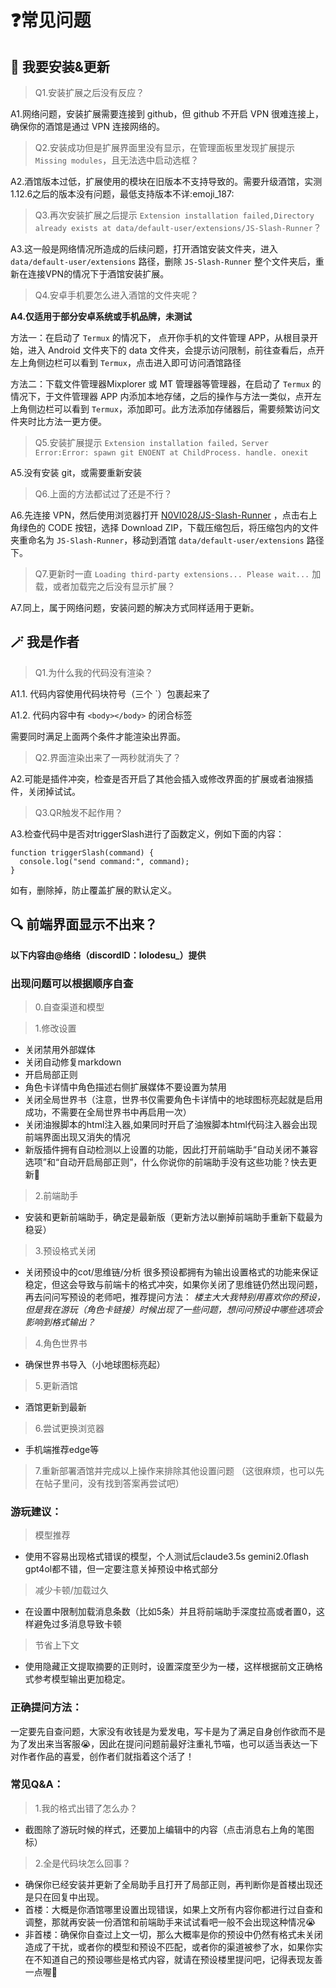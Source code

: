 # :question:常见问题
## :calling: 我要安装&更新
> Q1.安装扩展之后没有反应？

A1.网络问题，安装扩展需要连接到 github，但 github 不开启 VPN 很难连接上，确保你的酒馆是通过 VPN 连接网络的。

> Q2.安装成功但是扩展界面里没有显示，在管理面板里发现扩展提示`Missing modules`，且无法选中启动选框？

A2.酒馆版本过低，扩展使用的模块在旧版本不支持导致的。需要升级酒馆，实测1.12.6之后的版本没有问题，最低支持版本不详:emoji_187: 

> Q3.再次安装扩展之后提示 `Extension installation failed,Directory already exists at data/default-user/extensions/JS-Slash-Runner`？

A3.这一般是网络情况所造成的后续问题，打开酒馆安装文件夹，进入 `data/default-user/extensions` 路径，删除 `JS-Slash-Runner` 整个文件夹后，重新在连接VPN的情况下于酒馆安装扩展。

> Q4.安卓手机要怎么进入酒馆的文件夹呢？

**A4.仅适用于部分安卓系统或手机品牌，未测试**

方法一：在启动了 `Termux` 的情况下， 点开你手机的文件管理 APP，从根目录开始，进入 Android 文件夹下的 data 文件夹，会提示访问限制，前往查看后，点开左上角侧边栏可以看到 `Termux`，点击进入即可访问酒馆路径

方法二：下载文件管理器Mixplorer 或 MT 管理器等管理器，在启动了 `Termux` 的情况下，于文件管理器 APP 内添加本地存储，之后的操作与方法一类似，点开左上角侧边栏可以看到 `Termux`，添加即可。此方法添加存储器后，需要频繁访问文件夹时比方法一更方便。

> Q5.安装扩展提示 `Extension installation failed，Server Error:Error: spawn git ENOENT at ChildProcess. handle. onexit`

A5.没有安装 git，或需要重新安装

> Q6.上面的方法都试过了还是不行？

A6.先连接 VPN，然后使用浏览器打开 [N0VI028/JS-Slash-Runner](https://github.com/N0VI028/JS-Slash-Runner) ，点击右上角绿色的 CODE 按钮，选择 Download ZIP，下载压缩包后，将压缩包内的文件夹重命名为 `JS-Slash-Runner`，移动到酒馆 `data/default-user/extensions` 路径下。

> Q7.更新时一直 `Loading third-party extensions... Please wait...` 加载，或者加载完之后没有显示扩展？

A7.同上，属于网络问题，安装问题的解决方式同样适用于更新。

## :magic_wand: 我是作者
> Q1.为什么我的代码没有渲染？


A1.1. 代码内容使用代码块符号（三个 `）包裹起来了

A1.2. 代码内容中有 `<body></body>` 的闭合标签

需要同时满足上面两个条件才能渲染出界面。

> Q2.界面渲染出来了一两秒就消失了？

A2.可能是插件冲突，检查是否开启了其他会插入或修改界面的扩展或者油猴插件，关闭掉试试。

> Q3.QR触发不起作用？

A3.检查代码中是否对triggerSlash进行了函数定义，例如下面的内容：
```
function triggerSlash(command) {
  console.log("send command:", command);
}
```
如有，删除掉，防止覆盖扩展的默认定义。

## 🔍 前端界面显示不出来？
**以下内容由@络络（discordID：lolodesu_）提供**
### 出现问题可以根据顺序自查
> 0.自查渠道和模型

> 1.修改设置
- 关闭禁用外部媒体
- 关闭自动修复markdown
- 开启局部正则
- 角色卡详情中角色描述右侧扩展媒体不要设置为禁用
- 关闭全局世界书（注意，世界书仅需要角色卡详情中的地球图标亮起就是启用成功，不需要在全局世界书中再启用一次）
- 关闭油猴脚本的html注入器,如果同时开启了油猴脚本html代码注入器会出现前端界面出现又消失的情况
- 新版插件拥有自动检测以上设置的功能，因此打开前端助手“自动关闭不兼容选项”和“自动开启局部正则”，什么你说你的前端助手没有这些功能？快去更新🥺

> 2.前端助手
- 安装和更新前端助手，确定是最新版（更新方法以删掉前端助手重新下载最为稳妥）

> 3.预设格式关闭
- 关闭预设中的cot/思维链/分析
很多预设都拥有为输出设置格式的功能来保证稳定，但这会导致与前端卡的格式冲突，如果你关闭了思维链仍然出现问题，再去问问写预设的老师吧，推荐提问方法：
*楼主大大我特别用喜欢你的预设，但是我在游玩（角色卡链接）时候出现了一些问题，想问问预设中哪些选项会影响到格式输出？*

> 4.角色世界书
- 确保世界书导入（小地球图标亮起）

> 5.更新酒馆
- 酒馆更新到最新
  
> 6.尝试更换浏览器
- 手机端推荐edge等

> 7.重新部署酒馆并完成以上操作来排除其他设置问题
（这很麻烦，也可以先在帖子里问，没有找到答案再尝试吧）

### 游玩建议：
> 模型推荐
- 使用不容易出现格式错误的模型，个人测试后claude3.5s gemini2.0flash gpt4ol都不错，但一定要注意关掉预设中格式部分
  
> 减少卡顿/加载过久
- 在设置中限制加载消息条数（比如5条）并且将前端助手深度拉高或者置0，这样避免过多消息导致卡顿
  
> 节省上下文
- 使用隐藏正文提取摘要的正则时，设置深度至少为一楼，这样根据前文正确格式参考模型输出更加稳定。

### 正确提问方法：
一定要先自查问题，大家没有收钱是为爱发电，写卡是为了满足自身创作欲而不是为了发出来当客服😭，因此在提问问题前最好注重礼节喵，也可以适当表达一下对作者作品的喜爱，创作者们就指着这个活了！

### 常见Q&A：
> 1.我的格式出错了怎么办？
- 截图除了游玩时候的样式，还要加上编辑中的内容（点击消息右上角的笔图标）

> 2.全是代码块怎么回事？
- 确保你已经安装并更新了全局助手且打开了局部正则，再判断你是首楼出现还是只在回复中出现。
- 首楼：大概是你酒馆哪里设置出现错误，如果上文所有内容你都进行过自查和调整，那就再安装一份酒馆和前端助手来试试看吧一般不会出现这种情况😭
- 非首楼：确保你自查过上文一切，那么大概率是你的预设中仍然有格式未关闭造成了干扰，或者你的模型和预设不匹配，或者你的渠道被参了水，如果你实在不知道自己的预设哪些是格式内容，就请在预设楼里提问吧，记得表现友善一点喔🥺
